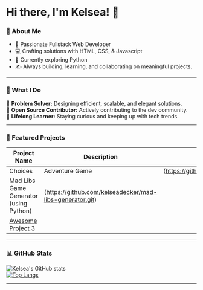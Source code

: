 # Hi there, I'm Kelsea! 👋  

### 🌟 About Me  
- 🚀 Passionate Fullstack Web Developer
- 💻 Crafting solutions with HTML, CSS, & Javascript
- 🌱 Currently exploring Python 
- ✍️ Always building, learning, and collaborating on meaningful projects.  

---

### 💼 What I Do  
🔹 **Problem Solver:** Designing efficient, scalable, and elegant solutions.  
🔹 **Open Source Contributor:** Actively contributing to the dev community.  
🔹 **Lifelong Learner:** Staying curious and keeping up with tech trends.

---

### 📂 Featured Projects  
| Project Name | Description | Tech Stack |  
| ------------ | ----------- | ---------- |  
| Choices | Adventure Game |(https://github.com/kelseadecker/Choices.git) |
| Mad Libs Game Generator (using Python)| (https://github.com/kelseadecker/mad-libs-generator.git) |
| [Awesome Project 3](https://github.com/username/project3) 

---

### 📊 GitHub Stats  
![Kelsea's GitHub stats](https://github-readme-stats.vercel.app/api?username=yourusername&show_icons=true&theme=radical)  
[![Top Langs](https://github-readme-stats.vercel.app/api/top-langs/?username=yourusername&layout=compact&theme=radical)](https://github.com/kelseadecker)

---



 


